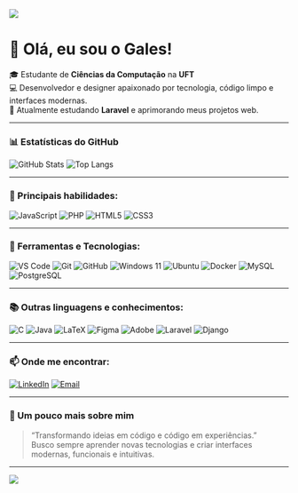<img src="https://capsule-render.vercel.app/api?type=waving&color=6A0DAD&height=150&section=header"/>

# 👋 Olá, eu sou o Gales!

🎓 Estudante de **Ciências da Computação** na **UFT**  
💻 Desenvolvedor e designer apaixonado por tecnologia, código limpo e interfaces modernas.  
🚀 Atualmente estudando **Laravel** e aprimorando meus projetos web.

---

### 📊 Estatísticas do GitHub
![GitHub Stats](https://github-readme-stats.vercel.app/api?username=Galessss&show_icons=true&theme=tokyonight&hide_border=true&border_radius=10&include_all_commits=true&count_private=true)
![Top Langs](https://github-readme-stats.vercel.app/api/top-langs/?username=Galessss&layout=compact&theme=tokyonight&hide_border=true&border_radius=10)

---

### 🧠 Principais habilidades:
![JavaScript](https://img.shields.io/badge/JavaScript-F7DF1E?style=for-the-badge&logo=javascript&logoColor=black)
![PHP](https://img.shields.io/badge/PHP-777BB4?style=for-the-badge&logo=php&logoColor=white)
![HTML5](https://img.shields.io/badge/HTML5-E34F26?style=for-the-badge&logo=html5&logoColor=white)
![CSS3](https://img.shields.io/badge/CSS3-1572B6?style=for-the-badge&logo=css3&logoColor=white)

---

### 🧰 Ferramentas e Tecnologias:
![VS Code](https://img.shields.io/badge/VS%20Code-0078D4?style=for-the-badge&logo=visualstudiocode&logoColor=white)
![Git](https://img.shields.io/badge/Git-F05032?style=for-the-badge&logo=git&logoColor=white)
![GitHub](https://img.shields.io/badge/GitHub-181717?style=for-the-badge&logo=github&logoColor=white)
![Windows 11](https://img.shields.io/badge/Windows%2011-0078D6?style=for-the-badge&logo=windows11&logoColor=white)
![Ubuntu](https://img.shields.io/badge/Ubuntu-E95420?style=for-the-badge&logo=ubuntu&logoColor=white)
![Docker](https://img.shields.io/badge/Docker-2496ED?style=for-the-badge&logo=docker&logoColor=white)
![MySQL](https://img.shields.io/badge/MySQL-005C84?style=for-the-badge&logo=mysql&logoColor=white)
![PostgreSQL](https://img.shields.io/badge/PostgreSQL-336791?style=for-the-badge&logo=postgresql&logoColor=white)

---

### 📚 Outras linguagens e conhecimentos:
![C](https://img.shields.io/badge/C-00599C?style=for-the-badge&logo=c&logoColor=white)
![Java](https://img.shields.io/badge/Java-F80000?style=for-the-badge&logo=openjdk&logoColor=white)
![LaTeX](https://img.shields.io/badge/LaTeX-008080?style=for-the-badge&logo=latex&logoColor=white)
![Figma](https://img.shields.io/badge/Figma-F24E1E?style=for-the-badge&logo=figma&logoColor=white)
![Adobe](https://img.shields.io/badge/Adobe-FF0000?style=for-the-badge&logo=adobe&logoColor=white)
![Laravel](https://img.shields.io/badge/Laravel-FF2D20?style=for-the-badge&logo=laravel&logoColor=white)
![Django](https://img.shields.io/badge/Django-092E20?style=for-the-badge&logo=django&logoColor=white)

---

### 📫 Onde me encontrar:
[![LinkedIn](https://img.shields.io/badge/LinkedIn-0A66C2?style=for-the-badge&logo=linkedin&logoColor=white)](https://www.linkedin.com/in/marcus-vinicius-guimaraes-balbino-71b955221)
[![Email](https://img.shields.io/badge/Gmail-D14836?style=for-the-badge&logo=gmail&logoColor=white)](mailto:marcus.balbino.2001@gmail.com)

---

### 🧩 Um pouco mais sobre mim
> “Transformando ideias em código e código em experiências.”  
> Busco sempre aprender novas tecnologias e criar interfaces modernas, funcionais e intuitivas.  

---

<img src="https://capsule-render.vercel.app/api?type=waving&color=6A0DAD&height=150&section=footer"/>
